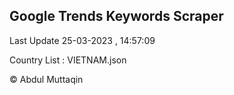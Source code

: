 

## Google Trends Keywords Scraper 
 
Last Update 25-03-2023 , 14:57:09

Country List :
VIETNAM.json



© Abdul Muttaqin 
